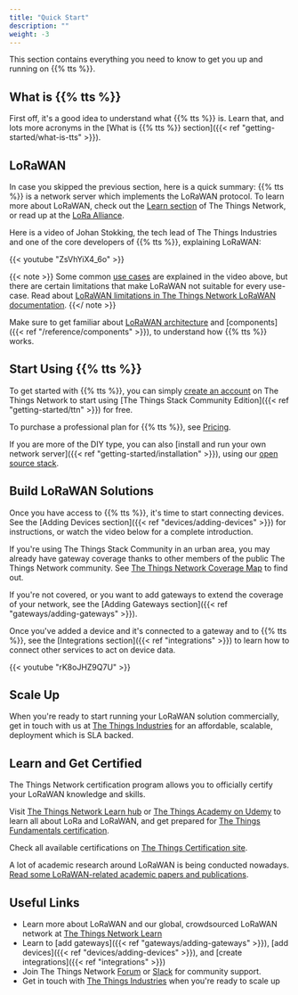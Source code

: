 ```yaml
---
title: "Quick Start"
description: ""
weight: -3
---
```


This section contains everything you need to know to get you up and running on {{% tts %}}.

<!--more-->

## What is {{% tts %}}

First off, it's a good idea to understand what {{% tts %}} is. Learn that, and lots more acronyms in the [What is {{% tts %}} section]({{< ref "getting-started/what-is-tts" >}}).

## LoRaWAN

In case you skipped the previous section, here is a quick summary: {{% tts %}} is a network server which implements the LoRaWAN protocol. To learn more about LoRaWAN, check out the [Learn section](https://thethingsnetwork.org/docs/lorawan) of The Things Network, or read up at the [LoRa Alliance](https://lora-alliance.org).

Here is a video of Johan Stokking, the tech lead of The Things Industries and one of the core developers of {{% tts %}}, explaining LoRaWAN:

{{< youtube "ZsVhYiX4_6o" >}}

{{< note >}} Some common [use cases](https://www.thethingsnetwork.org/docs/lorawan/what-is-lorawan/#lorawan-use-cases) are explained in the video above, but there are certain limitations that make LoRaWAN not suitable for every use-case. Read about [LoRaWAN limitations in The Things Network LoRaWAN documentation](https://www.thethingsnetwork.org/docs/lorawan/limitations/). {{</ note >}}

Make sure to get familiar about [LoRaWAN architecture](https://www.thethingsnetwork.org/docs/lorawan/architecture/) and [components]({{< ref "/reference/components" >}}), to understand how {{% tts %}} works.

## Start Using {{% tts %}}

To get started with {{% tts %}}, you can simply [create an account](https://console.cloud.thethings.network) on The Things Network to start using [The Things Stack Community Edition]({{< ref "getting-started/ttn" >}}) for free.

To purchase a professional plan for {{% tts %}}, see [Pricing](https://accounts.thethingsindustries.com/fee-calculator).

If you are more of the DIY type, you can also [install and run your own network server]({{< ref "getting-started/installation" >}}), using our [open source stack](https://github.com/TheThingsNetwork/lorawan-stack).

## Build LoRaWAN Solutions

Once you have access to {{% tts %}}, it's time to start connecting devices. See the [Adding Devices section]({{< ref "devices/adding-devices" >}}) for instructions, or watch the video below for a complete introduction.

If you're using The Things Stack Community in an urban area, you may already have gateway coverage thanks to other members of the public The Things Network community. See [The Things Network Coverage Map](https://www.thethingsnetwork.org/map) to find out.

If you're not covered, or you want to add gateways to extend the coverage of your network, see the [Adding Gateways section]({{< ref "gateways/adding-gateways" >}}).

Once you've added a device and it's connected to a gateway and to {{% tts %}}, see the [Integrations section]({{< ref "integrations" >}}) to learn how to connect other services to act on device data.

{{< youtube "rK8oJHZ9Q7U" >}}

## Scale Up

When you're ready to start running your LoRaWAN solution commercially, get in touch with us at [The Things Industries](https://thethingsindustries.com) for an affordable, scalable, deployment which is SLA backed.

## Learn and Get Certified

The Things Network certification program allows you to officially certify your LoRaWAN knowledge and skills.

Visit [The Things Network Learn hub](https://www.thethingsnetwork.org/docs/lorawan/) or [The Things Academy on Udemy](https://www.udemy.com/course/lorawan-fundamentals/) to learn all about LoRa and LoRaWAN, and get prepared for [The Things Fundamentals certification](https://www.thethingsnetwork.org/achievements/a/the-things-certified-fundamentals/).

Check all available certifications on [The Things Certification site](https://www.thethingsnetwork.org/achievements/certificates/).

A lot of academic research around LoRaWAN is being conducted nowadays. [Read some LoRaWAN-related academic papers and publications](https://www.thethingsnetwork.org/docs/lorawan/academic/).

## Useful Links

- Learn more about LoRaWAN and our global, crowdsourced LoRaWAN network at [The Things Network Learn](https://thethingsnetwork.org/docs)
- Learn to [add gateways]({{< ref "gateways/adding-gateways" >}}), [add devices]({{< ref "devices/adding-devices" >}}), and [create integrations]({{< ref "integrations" >}})
- Join The Things Network [Forum](https://www.thethingsnetwork.org/forum/) or [Slack](https://thethingsnetwork.slack.com/) for community support.
- Get in touch with [The Things Industries](https://thethingsindustries.com) when you're ready to scale up
